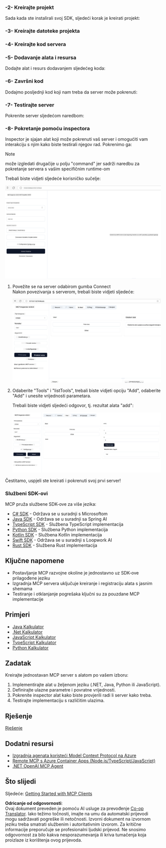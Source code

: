 <!--
CO_OP_TRANSLATOR_METADATA:
{
  "original_hash": "bf05718d019040cf0c7d4ccc6d6a1a88",
  "translation_date": "2025-06-13T06:09:34+00:00",
  "source_file": "03-GettingStarted/01-first-server/README.md",
  "language_code": "hr"
}
-->
### -2- Kreirajte projekt

Sada kada ste instalirali svoj SDK, sljedeći korak je kreirati projekt:

### -3- Kreirajte datoteke projekta

### -4- Kreirajte kod servera

### -5- Dodavanje alata i resursa

Dodajte alat i resurs dodavanjem sljedećeg koda:

### -6- Završni kod

Dodajmo posljednji kod koji nam treba da server može pokrenuti:

### -7- Testirajte server

Pokrenite server sljedećom naredbom:

### -8- Pokretanje pomoću inspectora

Inspector je sjajan alat koji može pokrenuti vaš server i omogućiti vam interakciju s njim kako biste testirali njegov rad. Pokrenimo ga:

> [!NOTE]
> može izgledati drugačije u polju "command" jer sadrži naredbu za pokretanje servera s vašim specifičnim runtime-om

Trebali biste vidjeti sljedeće korisničko sučelje:

![Poveži](../../../../translated_images/connect.141db0b2bd05f096fb1dd91273771fd8b2469d6507656c3b0c9df4b3c5473929.hr.png)

1. Povežite se na server odabirom gumba Connect  
   Nakon povezivanja s serverom, trebali biste vidjeti sljedeće:

   ![Povezano](../../../../translated_images/connected.73d1e042c24075d386cacdd4ee7cd748c16364c277d814e646ff2f7b5eefde85.hr.png)

2. Odaberite "Tools" i "listTools", trebali biste vidjeti opciju "Add", odaberite "Add" i unesite vrijednosti parametara.

   Trebali biste vidjeti sljedeći odgovor, tj. rezultat alata "add":

   ![Rezultat pokretanja add alata](../../../../translated_images/ran-tool.a5a6ee878c1369ec1e379b81053395252a441799dbf23416c36ddf288faf8249.hr.png)

Čestitamo, uspjeli ste kreirati i pokrenuti svoj prvi server!

### Službeni SDK-ovi

MCP pruža službene SDK-ove za više jezika:
- [C# SDK](https://github.com/modelcontextprotocol/csharp-sdk) - Održava se u suradnji s Microsoftom
- [Java SDK](https://github.com/modelcontextprotocol/java-sdk) - Održava se u suradnji sa Spring AI
- [TypeScript SDK](https://github.com/modelcontextprotocol/typescript-sdk) - Službena TypeScript implementacija
- [Python SDK](https://github.com/modelcontextprotocol/python-sdk) - Službena Python implementacija
- [Kotlin SDK](https://github.com/modelcontextprotocol/kotlin-sdk) - Službena Kotlin implementacija
- [Swift SDK](https://github.com/modelcontextprotocol/swift-sdk) - Održava se u suradnji s Loopwork AI
- [Rust SDK](https://github.com/modelcontextprotocol/rust-sdk) - Službena Rust implementacija

## Ključne napomene

- Postavljanje MCP razvojne okoline je jednostavno uz SDK-ove prilagođene jeziku
- Izgradnja MCP servera uključuje kreiranje i registraciju alata s jasnim shemama
- Testiranje i otklanjanje pogrešaka ključni su za pouzdane MCP implementacije

## Primjeri

- [Java Kalkulator](../samples/java/calculator/README.md)
- [.Net Kalkulator](../../../../03-GettingStarted/samples/csharp)
- [JavaScript Kalkulator](../samples/javascript/README.md)
- [TypeScript Kalkulator](../samples/typescript/README.md)
- [Python Kalkulator](../../../../03-GettingStarted/samples/python)

## Zadatak

Kreirajte jednostavan MCP server s alatom po vašem izboru:
1. Implementirajte alat u željenom jeziku (.NET, Java, Python ili JavaScript).
2. Definirajte ulazne parametre i povratne vrijednosti.
3. Pokrenite inspector alat kako biste provjerili radi li server kako treba.
4. Testirajte implementaciju s različitim ulazima.

## Rješenje

[Rješenje](./solution/README.md)

## Dodatni resursi

- [Izgradnja agenata koristeći Model Context Protocol na Azure](https://learn.microsoft.com/azure/developer/ai/intro-agents-mcp)
- [Remote MCP s Azure Container Apps (Node.js/TypeScript/JavaScript)](https://learn.microsoft.com/samples/azure-samples/mcp-container-ts/mcp-container-ts/)
- [.NET OpenAI MCP Agent](https://learn.microsoft.com/samples/azure-samples/openai-mcp-agent-dotnet/openai-mcp-agent-dotnet/)

## Što slijedi

Sljedeće: [Getting Started with MCP Clients](/03-GettingStarted/02-client/README.md)

**Odricanje od odgovornosti**:  
Ovaj dokument preveden je pomoću AI usluge za prevođenje [Co-op Translator](https://github.com/Azure/co-op-translator). Iako težimo točnosti, imajte na umu da automatski prijevodi mogu sadržavati pogreške ili netočnosti. Izvorni dokument na izvornom jeziku treba smatrati službenim i autoritativnim izvorom. Za kritične informacije preporučuje se profesionalni ljudski prijevod. Ne snosimo odgovornost za bilo kakva nesporazumevanja ili kriva tumačenja koja proizlaze iz korištenja ovog prijevoda.